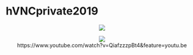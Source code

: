# hVNCprivate2019

<p align="center">
<img src="https://s16.directupload.net/images/210212/jes8ccn4.png" ><br>
  
  
  <p align="center">
<img src="https://s12.directupload.net/images/210212/yhkrxyej.png" ><br>
https://www.youtube.com/watch?v=QiafzzzpBt4&feature=youtu.be
